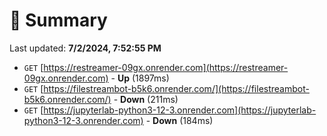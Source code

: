 # 📖 Summary
Last updated: **7/2/2024, 7:52:55 PM**

- `GET` [https://restreamer-09gx.onrender.com](https://restreamer-09gx.onrender.com) - **Up** (1897ms)
- `GET` [https://filestreambot-b5k6.onrender.com/](https://filestreambot-b5k6.onrender.com/) - **Down** (211ms)
- `GET` [https://jupyterlab-python3-12-3.onrender.com](https://jupyterlab-python3-12-3.onrender.com) - **Down** (184ms)
